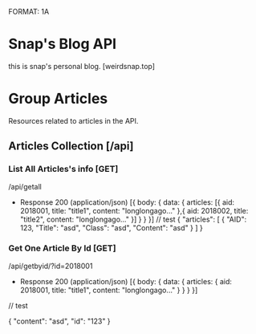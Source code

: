 FORMAT: 1A
# Snap's Blog API
this is snap's personal blog. [weirdsnap.top]

# Group Articles
Resources related to articles in the API.

## Articles Collection [/api]

### List All Articles's info [GET]

/api/getall

+ Response 200 (application/json)
[{
  body: {
    data: {
      articles: [{
        aid: 2018001,
        title: "title1",
        content: "longlongago..."
      },{
        aid: 2018002,
        title: "title2",
        content: "longlongago..."
      }]
    }
  }
}]
// test
{
  "articles": [
    {
      "AID": 123,
      "Title": "asd",
      "Class": "asd",
      "Content": "asd"
    }
  ]
}

### Get One Article By Id [GET]

/api/getbyid/?id=2018001

+ Response 200 (application/json)
[{
  body: {
    data: {
      articles: {
        aid: 2018001,
        title: "title1",
        content: "longlongago..."
      }
    }
  }
}]

// test

{
  "content": "asd",
  "id": "123"
}
